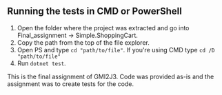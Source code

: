 ## Running the tests in CMD or PowerShell

1. Open the folder where the project was extracted and go into Final_assignment -> Simple.ShoppingCart.
2. Copy the path from the top of the file explorer.
3. Open PS and type ```cd "path/to/file"```. If you're using CMD type ```cd /D "path/to/file"```
4. Run ```dotnet test```.


This is the final assignment of GMI2J3. Code was provided as-is and the assignment was to create tests for the code.
